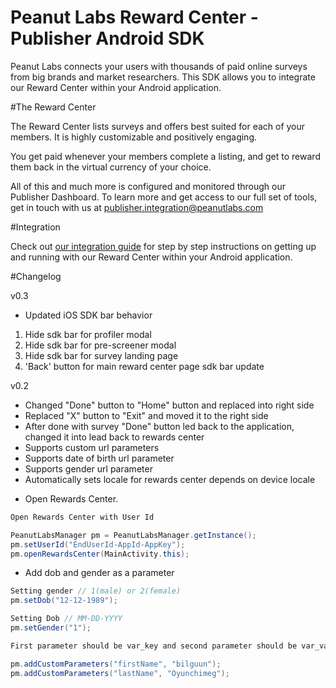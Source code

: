 
# Peanut Labs Reward Center - Publisher Android SDK

Peanut Labs connects your users with thousands of paid online surveys from big brands and market researchers. This SDK allows you to integrate our Reward Center within your Android application. 

#The Reward Center

The Reward Center lists surveys and offers best suited for each of your members. It is highly customizable and positively engaging.

You get paid whenever your members complete a listing, and get to reward them back in the virtual currency of your choice.

All of this and much more is configured  and monitored through our Publisher Dashboard. To learn more and get access to our full set of tools, get in touch with us at publisher.integration@peanutlabs.com

#Integration

Check out <a href="http://peanut-labs.github.io/publisher-doc/" target="_blank">our integration guide</a> for step by step instructions on getting up and running with our Reward Center within your Android application.


#Changelog

v0.3
- Updated iOS SDK bar behavior
1. Hide sdk bar for profiler modal
2. Hide sdk bar for pre-screener modal
3. Hide sdk bar for survey landing page
4. 'Back' button for main reward center page sdk bar update

v0.2
- Changed "Done" button to "Home" button and replaced into right side
- Replaced "X" button to "Exit" and moved it to the right side
- After done with survey "Done" button led back to the application, changed it into lead back to rewards center
- Supports custom url parameters
- Supports date of birth url parameter
- Supports gender url parameter
- Automatically sets locale for rewards center depends on device locale

*	Open Rewards Center.

``` Java
Open Rewards Center with User Id

PeanutLabsManager pm = PeanutLabsManager.getInstance();
pm.setUserId("EndUserId-AppId-AppKey");
pm.openRewardsCenter(MainActivity.this);

```

* Add dob and gender as a parameter

``` Java
Setting gender // 1(male) or 2(female)
pm.setDob("12-12-1989");

Setting Dob // MM-DD-YYYY
pm.setGender("1");

```

``` Java
First parameter should be var_key and second parameter should be var_val

pm.addCustomParameters("firstName", "bilguun");
pm.addCustomParameters("lastName", "Oyunchimeg");

```

